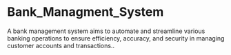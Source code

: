# Bank_Managment_System
A bank management system aims to automate and streamline various banking operations to ensure efficiency, accuracy, and security in managing customer accounts and transactions..
